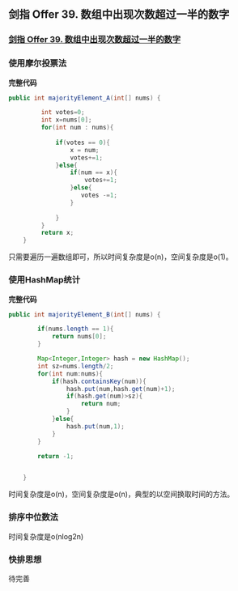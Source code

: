## 剑指 Offer 39. 数组中出现次数超过一半的数字

### [剑指 Offer 39. 数组中出现次数超过一半的数字](https://leetcode-cn.com/problems/shu-zu-zhong-chu-xian-ci-shu-chao-guo-yi-ban-de-shu-zi-lcof/)

### 使用摩尔投票法

**完整代码**

~~~ java
public int majorityElement_A(int[] nums) {

         int votes=0;
         int x=nums[0];
         for(int num : nums){
             
             if(votes == 0){
                 x = num;
                 votes+=1;
             }else{
                 if(num == x){
                     votes+=1;
                 }else{
                    votes -=1;
                 }
                 
             }
         }
         return x;
    }
~~~

只需要遍历一遍数组即可，所以时间复杂度是o(n)，空间复杂度是o(1)。

### 使用HashMap统计

**完整代码**

~~~ java
public int majorityElement_B(int[] nums) {

        if(nums.length == 1){
            return nums[0];
        }

        Map<Integer,Integer> hash = new HashMap();
        int sz=nums.length/2;
        for(int num:nums){
            if(hash.containsKey(num)){
                hash.put(num,hash.get(num)+1);
                if(hash.get(num)>sz){
                    return num;
                }
            }else{
                hash.put(num,1);
            }
        }

        return -1;


    }
~~~

时间复杂度是o(n)，空间复杂度是o(n)，典型的以空间换取时间的方法。

### 排序中位数法

时间复杂度是o(nlog2n)

### 快排思想

待完善

